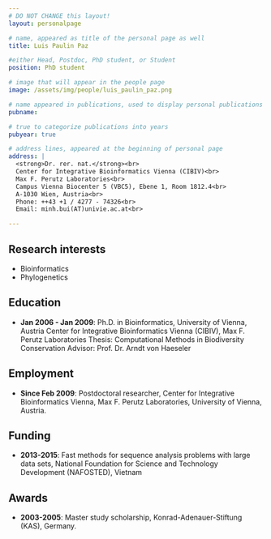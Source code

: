 ```yaml
---
# DO NOT CHANGE this layout!
layout: personalpage

# name, appeared as title of the personal page as well
title: Luis Paulin Paz

#either Head, Postdoc, PhD student, or Student
position: PhD student

# image that will appear in the people page
image: /assets/img/people/luis_paulin_paz.png

# name appeared in publications, used to display personal publications
pubname:

# true to categorize publications into years
pubyear: true

# address lines, appeared at the beginning of personal page
address: |
  <strong>Dr. rer. nat.</strong><br>
  Center for Integrative Bioinformatics Vienna (CIBIV)<br>
  Max F. Perutz Laboratories<br>
  Campus Vienna Biocenter 5 (VBC5), Ebene 1, Room 1812.4<br>
  A-1030 Wien, Austria<br>
  Phone: ++43 +1 / 4277 - 74326<br>
  Email: minh.bui(AT)univie.ac.at<br>

---
```


Research interests
------------------

* Bioinformatics
* Phylogenetics

Education
---------

* __Jan 2006 - Jan 2009__: Ph.D. in Bioinformatics, University of Vienna, Austria
Center for Integrative Bioinformatics Vienna (CIBIV), Max F. Perutz Laboratories
Thesis: Computational Methods in Biodiversity Conservation
Advisor: Prof. Dr. Arndt von Haeseler


Employment
----------

* __Since Feb 2009__: Postdoctoral researcher, Center for Integrative Bioinformatics Vienna, Max F. Perutz Laboratories, University of Vienna, Austria.


Funding
-------

* __2013-2015__: Fast methods for sequence analysis problems with large data sets, National Foundation for Science and Technology Development (NAFOSTED), Vietnam

Awards
------

* __2003-2005__: Master study scholarship, Konrad-Adenauer-Stiftung (KAS), Germany.

